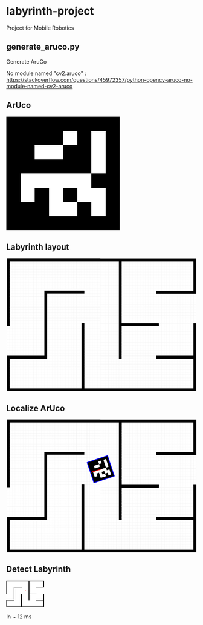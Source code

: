 # labyrinth-project
Project for Mobile Robotics

generate_aruco.py
-----------------

Generate AruCo

No module named "cv2.aruco" : https://stackoverflow.com/questions/45972357/python-opencv-aruco-no-module-named-cv2-aruco

## ArUco

![aruco](data/aruco_id_2.png)

## Labyrinth layout

![labyrinth](data/labyrinth.jpg)

## Localize ArUco

![localize](data/localize.png)

## Detect Labyrinth

![detect labyrinth](data/detect_labyrinth.png)

In ~ 12 ms
